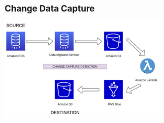 # Change Data Capture
![alt text](https://github.com/chinmay4382/change_data_capture/blob/main/architecture.png?raw=true)
